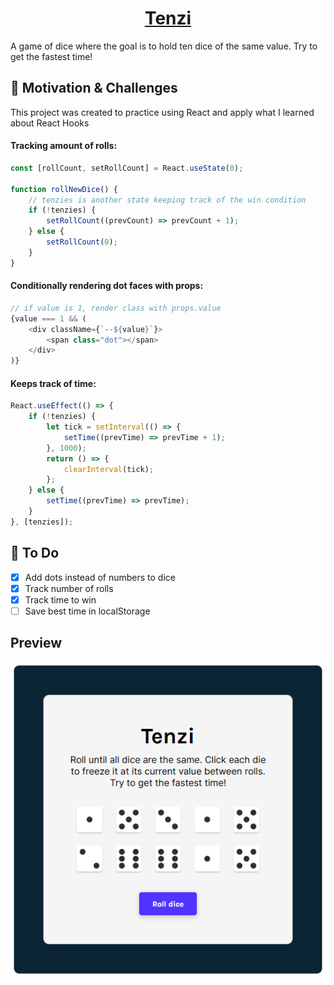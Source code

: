 # <div align="center"><center>[Tenzi](https://tenzi-game.vercel.app/)</div>
A game of dice where the goal is to hold ten dice of the same value. Try to get the fastest time!

## 🏃 Motivation & Challenges
This project was created to practice using React and apply what I learned about React Hooks

#### Tracking amount of rolls:
```javascript
const [rollCount, setRollCount] = React.useState(0);

function rollNewDice() {
    // tenzies is another state keeping track of the win condition
    if (!tenzies) {
        setRollCount((prevCount) => prevCount + 1);
    } else {
        setRollCount(0);
    }
}
```

#### Conditionally rendering dot faces with props:
```javascript
// if value is 1, render class with props.value
{value === 1 && (
    <div className={`--${value}`}>
        <span class="dot"></span>
    </div>
)}
```

#### Keeps track of time:
```javascript
React.useEffect(() => {
    if (!tenzies) {
        let tick = setInterval(() => {
            setTime((prevTime) => prevTime + 1);
        }, 1000);
        return () => {
            clearInterval(tick);
        };
    } else {
        setTime((prevTime) => prevTime);
    }
}, [tenzies]);
```

## 🚧 To Do
- [x] Add dots instead of numbers to dice
- [x] Track number of rolls
- [x] Track time to win
- [ ] Save best time in localStorage

Preview
---
![project preview](preview.png)
